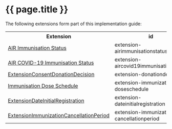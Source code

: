 # {{ page.title }}
The following extensions form part of this implementation guide:

<table class="list" width="100%">
    <tr>
        <th>Extension</th>
        <th>id</th>
        <th>Type</th>
        <th>Context</th>
    </tr>
        <tr>
        <td><a href="StructureDefinition-extension-airimmunisationstatus-1.html">AIR Immunisation Status</a></td>
        <td>extension-airimmunisationstatus</td>
        <td><a href="http://hl7.org/fhir/stu3/datatypes.html#CodeableConcept">CodeableConcept</a></td>
        <td><a href="http://hl7.org/fhir/stu3/Patient.html">Patient</a></td>
    </tr>
     <tr>
        <td><a href="StructureDefinition-extension-aircovid19immunisationstatus-1.html">AIR COVID-19 Immunisation Status</a></td>
        <td>extension-aircovid19immunisationstatus</td>
        <td><a href="http://hl7.org/fhir/stu3/datatypes.html#CodeableConcept">CodeableConcept</a></td>
        <td><a href="http://hl7.org/fhir/stu3/Patient.html">Patient</a></td>
    </tr>
    <tr>
        <td><a href="StructureDefinition-extension-donationdecision.html">ExtensionConsentDonationDecision</a></td>
        <td>extension-donationdecision</td>
        <td><a href="http://hl7.org/fhir/stu3/datatypes.html#CodeableConcept">CodeableConcept</a></td>
        <td><a href="http://hl7.org/fhir/stu3/Consent.html">Consent</a></td>
    </tr>
        <tr>
        <td><a href="StructureDefinition-extension-immunization-doseschedule-1.html">Immunisation Dose Schedule</a></td>
        <td>extension-immunization-doseschedule</td>
        <td><a href="http://hl7.org/fhir/stu3/datatypes.html#string">string</a>, <a href="http://hl7.org/fhir/stu3/datatypes.html#Age">Age</a>, <a href="http://hl7.org/fhir/stu3/datatypes.html#CodeableConcept">CodeableConcept</a></td>
        <td><a href="http://hl7.org/fhir/STU3/immunization-definitions.html#Immunization.vaccinationProtocol">Immunization.vaccinationProtocol</a></td>
    </tr>
    <tr>
        <td><a href="StructureDefinition-extension-dateinitialregistration.html">ExtensionDateInitialRegistration</a></td>
        <td>extension-dateinitialregistration</td>
        <td><a href="http://hl7.org/fhir/stu3/datatypes.html#dateTime">dateTime</a></td>
        <td><a href="http://hl7.org/fhir/stu3/Resource.html">Resource</a></td>
    </tr>
    <tr>
        <td><a href="StructureDefinition-extension-immunization-cancellationperiod.html">ExtensionImmunizationCancellationPeriod</a></td>
        <td>extension-immunization-cancellationperiod</td>
        <td><a href="http://hl7.org/fhir/stu3/datatypes.html#Period">Period</a></td>
        <td><a href="http://hl7.org/fhir/stu3/Immunization.html">Immunization</a></td>
    </tr>
</table>
